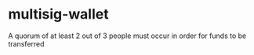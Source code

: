 # multisig-wallet

A quorum of at least 2 out of 3 people must occur in order for funds to be transferred